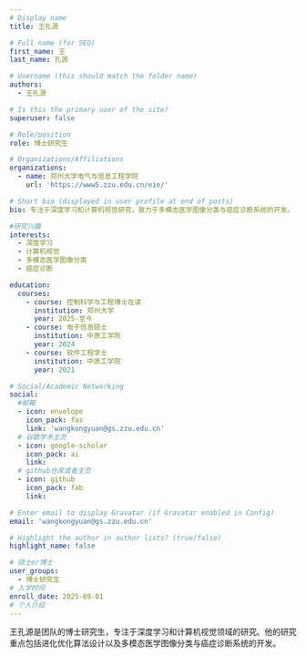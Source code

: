 ```yaml
---
# Display name
title: 王孔源

# Full name (for SEO)
first_name: 王
last_name: 孔源

# Username (this should match the folder name)
authors:
  - 王孔源

# Is this the primary user of the site?
superuser: false

# Role/position
role: 博士研究生

# Organizations/Affiliations
organizations:
  - name: 郑州大学电气与信息工程学院
    url: 'https://www5.zzu.edu.cn/eie/'

# Short bio (displayed in user profile at end of posts)
bio: 专注于深度学习和计算机视觉研究，致力于多模态医学图像分类与癌症诊断系统的开发。

#研究兴趣
interests:
  - 深度学习
  - 计算机视觉
  - 多模态医学图像分类
  - 癌症诊断

education:
  courses:
    - course: 控制科学与工程博士在读
      institution: 郑州大学
      year: 2025-至今
    - course: 电子信息硕士
      institution: 中原工学院
      year: 2024
    - course: 软件工程学士
      institution: 中原工学院
      year: 2021

# Social/Academic Networking
social:
  #邮箱
  - icon: envelope
    icon_pack: fas
    link: 'wangkongyuan@gs.zzu.edu.cn'
  # 谷歌学术主页
  - icon: google-scholar
    icon_pack: ai
    link: 
  # github仓库或者主页
  - icon: github
    icon_pack: fab
    link: 

# Enter email to display Gravatar (if Gravatar enabled in Config)
email: 'wangkongyuan@gs.zzu.edu.cn'

# Highlight the author in author lists? (true/false)
highlight_name: false

# 硕士or博士
user_groups:
  - 博士研究生
# 入学时间
enroll_date: 2025-09-01
# 个人介绍
---
```

王孔源是团队的博士研究生，专注于深度学习和计算机视觉领域的研究。他的研究重点包括进化优化算法设计以及多模态医学图像分类与癌症诊断系统的开发。
